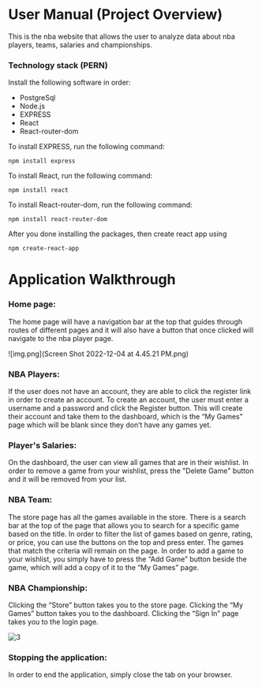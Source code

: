 # User Manual (Project Overview)
This is the nba website that allows the user to analyze data about nba players, teams, salaries and championships.

### Technology stack (PERN)
Install the following software in order:
* PostgreSql
* Node.js
* EXPRESS 
* React
* React-router-dom

To install EXPRESS, run the following command: 

<code>npm install express</code>

To install React, run the following command:

<code>npm install react</code>

To install React-router-dom, run the following command:

<code>npm install react-router-dom</code>

After you done installing the packages, then create react app using

<code>npm create-react-app</code>

# Application Walkthrough 
### Home page:
The home page will have a navigation bar at the top that guides through routes of different pages and it will also have a button that once clicked will navigate to the nba player page.

![img.png](Screen Shot 2022-12-04 at 4.45.21 PM.png)

### NBA Players:
If the user does not have an account, they are able to click the register link in order to create an account. To create an account, the user must enter a username and a password and click the Register button. This will create their account and take them to the dashboard, which is the “My Games” page which will be blank since they don’t have any games yet.


### Player's Salaries:
On the dashboard, the user can view all games that are in their wishlist. In order to remove a game from your wishlist, press the "Delete Game" button and it will be removed from your list.


### NBA Team:
The store page has all the games available in the store. There is a search bar at the top of the page that allows you to search for a specific game based on the title. In order to filter the list of games based on genre, rating, or price, you can use the buttons on the top and press enter. The games that match the criteria will remain on the page. In order to add a game to your wishlist, you simply have to press the “Add Game” button beside the game, which will add a copy of it to the “My Games” page.



### NBA Championship:
Clicking the “Store” button takes you to the store page. Clicking the “My Games” button takes you to the dashboard. Clicking the “Sign In” page takes you to the login page.

![3](https://user-images.githubusercontent.com/78890952/165027244-8ffbf2be-7af9-4cba-8f0d-874e9ff92ee6.PNG)


### Stopping the application:
In order to end the application, simply close the tab on your browser.
